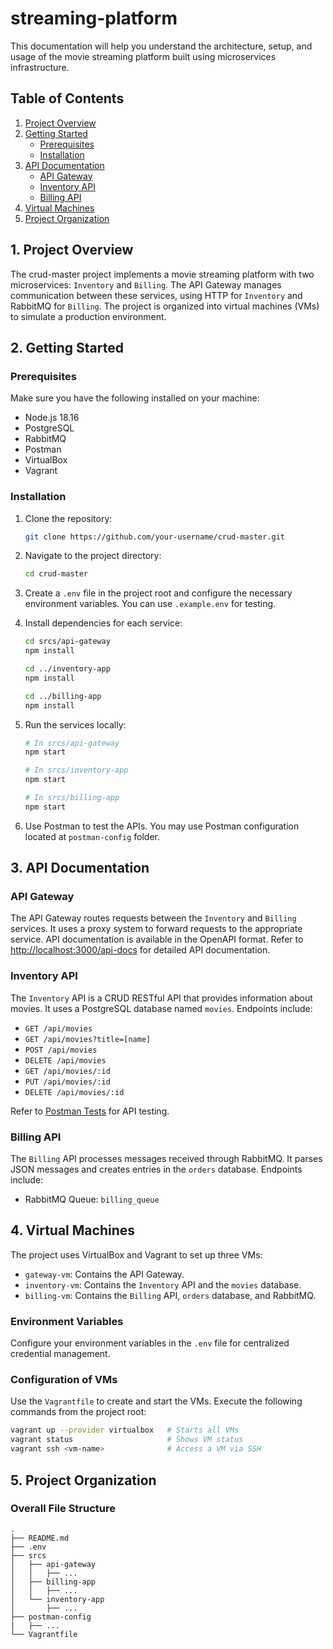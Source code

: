 # streaming-platform

This documentation will help you understand the architecture, setup, and usage of the movie streaming platform built using microservices infrastructure.

## Table of Contents

1. [Project Overview](#project-overview)
2. [Getting Started](#getting-started)
   - [Prerequisites](#prerequisites)
   - [Installation](#installation)
3. [API Documentation](#api-documentation)
   - [API Gateway](#api-gateway)
   - [Inventory API](#inventory-api)
   - [Billing API](#billing-api)
4. [Virtual Machines](#virtual-machines)
5. [Project Organization](#project-organization)

## 1. Project Overview <a name="project-overview"></a>

The crud-master project implements a movie streaming platform with two microservices: `Inventory` and `Billing`. The API Gateway manages communication between these services, using HTTP for `Inventory` and RabbitMQ for `Billing`. The project is organized into virtual machines (VMs) to simulate a production environment.

## 2. Getting Started <a name="getting-started"></a>

### Prerequisites <a name="prerequisites"></a>

Make sure you have the following installed on your machine:

- Node.js 18.16
- PostgreSQL
- RabbitMQ
- Postman
- VirtualBox
- Vagrant

### Installation <a name="installation"></a>

1. Clone the repository:

   ```bash
   git clone https://github.com/your-username/crud-master.git
   ```

2. Navigate to the project directory:

   ```bash
   cd crud-master
   ```

3. Create a `.env` file in the project root and configure the necessary environment variables. You can use `.example.env` for testing.

4. Install dependencies for each service:

   ```bash
   cd srcs/api-gateway
   npm install

   cd ../inventory-app
   npm install

   cd ../billing-app
   npm install
   ```

5. Run the services locally:

   ```bash
   # In srcs/api-gateway
   npm start

   # In srcs/inventory-app
   npm start

   # In srcs/billing-app
   npm start
   ```

6. Use Postman to test the APIs. You may use Postman configuration located at `postman-config` folder.

## 3. API Documentation <a name="api-documentation"></a>

### API Gateway <a name="api-gateway"></a>

The API Gateway routes requests between the `Inventory` and `Billing` services. It uses a proxy system to forward requests to the appropriate service. API documentation is available in the OpenAPI format. Refer to [http://localhost:3000/api-docs](http://localhost:3000/api-docs) for detailed API documentation.

### Inventory API <a name="inventory-api"></a>

The `Inventory` API is a CRUD RESTful API that provides information about movies. It uses a PostgreSQL database named `movies`. Endpoints include:

- `GET /api/movies`
- `GET /api/movies?title=[name]`
- `POST /api/movies`
- `DELETE /api/movies`
- `GET /api/movies/:id`
- `PUT /api/movies/:id`
- `DELETE /api/movies/:id`

Refer to [Postman Tests](/postman-config) for API testing.

### Billing API <a name="billing-api"></a>

The `Billing` API processes messages received through RabbitMQ. It parses JSON messages and creates entries in the `orders` database. Endpoints include:

- RabbitMQ Queue: `billing_queue`

## 4. Virtual Machines <a name="virtual-machines"></a>

The project uses VirtualBox and Vagrant to set up three VMs:

- `gateway-vm`: Contains the API Gateway.
- `inventory-vm`: Contains the `Inventory` API and the `movies` database.
- `billing-vm`: Contains the `Billing` API, `orders` database, and RabbitMQ.

### Environment Variables

Configure your environment variables in the `.env` file for centralized credential management.

### Configuration of VMs

Use the `Vagrantfile` to create and start the VMs. Execute the following commands from the project root:

```bash
vagrant up --provider virtualbox   # Starts all VMs
vagrant status                     # Shows VM status
vagrant ssh <vm-name>              # Access a VM via SSH
```

## 5. Project Organization <a name="project-organization"></a>

### Overall File Structure

```console
.
├── README.md
├── .env
├── srcs
│   ├── api-gateway
│   │   ├── ...
│   ├── billing-app
│   │   ├── ...
│   └── inventory-app
│       ├── ...
├── postman-config
|   ├── ...
└── Vagrantfile
```
